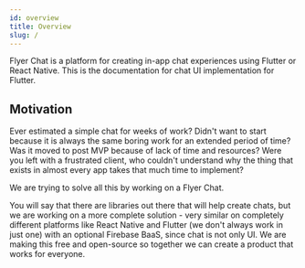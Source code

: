 ```yaml
---
id: overview
title: Overview
slug: /
---
```


Flyer Chat is a platform for creating in-app chat experiences using Flutter or React Native. This is the documentation for chat UI implementation for Flutter.

## Motivation

Ever estimated a simple chat for weeks of work? Didn't want to start because it is always the same boring work for an extended period of time? Was it moved to post MVP because of lack of time and resources? Were you left with a frustrated client, who couldn't understand why the thing that exists in almost every app takes that much time to implement?

We are trying to solve all this by working on a Flyer Chat.

You will say that there are libraries out there that will help create chats, but we are working on a more complete solution - very similar on completely different platforms like React Native and Flutter (we don't always work in just one) with an optional Firebase BaaS, since chat is not only UI. We are making this free and open-source so together we can create a product that works for everyone. 

